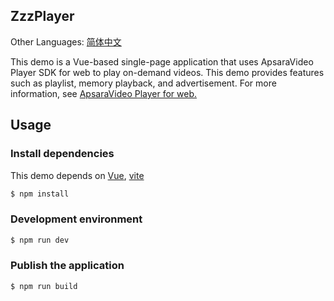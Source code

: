 ## ZzzPlayer

Other Languages: [简体中文](https://github.com/aliyunvideo/AliyunPlayer_Web/blob/master/H5VodVueDemo/README.zh_CN.md)

This demo is a Vue-based single-page application that uses ApsaraVideo Player SDK for web to play on-demand videos. This demo provides features such as playlist, memory playback, and advertisement. For more information, see [ApsaraVideo Player for web.](https://help.aliyun.com/document_detail/125570.html)

## Usage

### Install dependencies

This demo depends on [Vue](https://vuejs.org/), [vite](https://vitejs.dev/)

```bash
$ npm install
```

### Development environment

```bash
$ npm run dev
```

### Publish the application

```bash
$ npm run build
```
